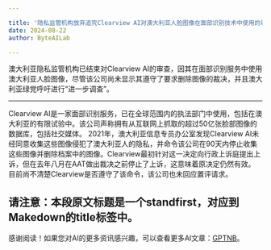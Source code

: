 ```yaml
---

title: '隐私监管机构放弃追究Clearview AI对澳大利亚人脸图像在面部识别技术中使用的审查权'
date: 2024-08-22
author: ByteAILab

---
```


澳大利亚隐私监管机构已结束对Clearview AI的审查，因其在面部识别服务中使用澳大利亚人脸图像，尽管该公司尚未显示其遵守了要求删除图像的裁决，并且澳大利亚绿党呼吁进行“进一步调查”。

---

Clearview AI是一家面部识别服务，已在全球范围内的执法部门中使用，包括在澳大利亚的有限试验中。该公司声称拥有从互联网上抓取的超过50亿张脸部图像的数据库，包括社交媒体。
2021年，澳大利亚信息专员办公室发现Clearview AI未经同意收集这些图像侵犯了澳大利亚人的隐私，并命令该公司在90天内停止收集这些图像并删除档案中的图像。Clearview最初针对这一决定向行政上诉庭提出上诉，但在去年八月在AAT做出裁决之前停止了上诉，这意味着原决定仍然有效。
目前尚不清楚Clearview是否遵守了该命令，该公司也未回应置评请求。

请注意：本段原文标题是一个standfirst，对应到Makedown的title标签中。
---
感谢阅读！如果您对AI的更多资讯感兴趣，可以查看更多AI文章：[GPTNB](https://gptnb.com)。